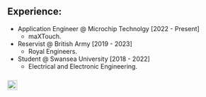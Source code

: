 ## Experience:
 - Application Engineer @ Microchip Technolgy [2022 - Present]
    - maXTouch.
 - Reservist @ British Army [2019 - 2023]
    - Royal Engineers.  
 - Student @ Swansea University [2018 - 2022]
    - Electrical and Electronic Engineering.

### 
[<img align="left" alt="jakedrew | LinkedIn" width="22px" src="https://cdn.jsdelivr.net/npm/simple-icons@v3/icons/linkedin.svg" />][linkedin]
<br />

[linkedin]: https://www.linkedin.com/in/jakedrw/
